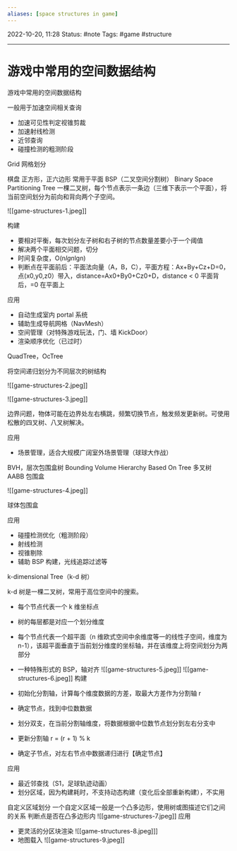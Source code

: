 ```yaml
---
aliases: [space structures in game]
---
```


2022-10-20, 11:28
Status: #note
Tags: #game #structure

---
# 游戏中常用的空间数据结构
游戏中常用的空间数据结构

一般用于加速空间相关查询

- 加速可见性判定视锥剪裁
- 加速射线检测
- 近邻查询
- 碰撞检测的粗测阶段

Grid 网格划分

棋盘
正方形，正六边形
常用于平面
BSP（二叉空间分割树）
Binary Space Partitioning Tree
一棵二叉树，每个节点表示一条边（三维下表示一个平面），将当前空间划分为前向和背向两个子空间。

![[game-structures-1.jpeg]]

构建

- 要相对平衡，每次划分左子树和右子树的节点数量差要小于一个阈值
- 解决两个平面相交问题，切分
- 时间复杂度，O(n*lgn*lgn)
- 判断点在平面前后：平面法向量（A，B，C），平面方程：Ax+By+Cz+D=0，点(x0,y0,z0）带入，distance=Ax0+By0+Cz0+D，distance < 0 平面背后，=0 在平面上

应用

- 自动生成室内 portal 系统
- 辅助生成导航网格（NavMesh）
- 空间管理（对特殊游戏玩法，门、墙 KickDoor）
- 渲染顺序优化（已过时）

QuadTree，OcTree

将空间递归划分为不同层次的树结构

![[game-structures-2.jpeg]]

![[game-structures-3.jpeg]]

边界问题，物体可能在边界处左右横跳，频繁切换节点，触发频发更新树。可使用松散的四叉树、八叉树解决。

应用

- 场景管理，适合大规模广阔室外场景管理（球球大作战）

BVH，层次包围盒树
Bounding Volume Hierarchy Based On Tree
多叉树
AABB 包围盒

![[game-structures-4.jpeg]]

球体包围盒

应用

- 碰撞检测优化（粗测阶段）
- 射线检测
- 视锥剔除
- 辅助 BSP 构建，光线追踪过滤等

k-dimensional Tree（k-d 树）

k-d 树是一棵二叉树，常用于高位空间中的搜索。

- 每个节点代表一个 k 维坐标点
- 树的每层都是对应一个划分维度
- 每个节点代表一个超平面（n 维欧式空间中余维度等一的线性子空间，维度为 n-1），该超平面垂直于当前划分维度的坐标轴，并在该维度上将空间划分为两部分
- 一种特殊形式的 BSP，轴对齐
  ![[game-structures-5.jpeg]]
  ![[game-structures-6.jpeg]]
  构建

- 初始化分割轴，计算每个维度数据的方差，取最大方差作为分割轴 r
- 确定节点，找到中位数数据
- 划分双支，在当前分割轴维度，将数据根据中位数节点划分到左右分支中
- 更新分割轴 r = (r + 1) % k
- 确定子节点，对左右节点中数据递归进行【确定节点】

应用

- 最近邻查找（S1，足球轨迹动画）
- 划分区域，因为构建耗时，不支持动态构建（变化后全部重新构建），不实用

自定义区域划分
一个自定义区域一般是一个凸多边形，使用树或图描述它们之间的关系
判断点是否在凸多边形内
![[game-structures-7.jpeg]]
应用

- 更灵活的分区块渲染
  ![[game-structures-8.jpeg]]]
- 地图载入
  ![[game-structures-9.jpeg]]
